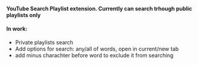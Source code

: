 #### YouTube Search Playlist extension. Currently can search trhough public playlists only
#### In work:
* Private playlists search
* Add options for search: any/all of words, open in current/new tab
* add minus charachter before word to exclude it from searching 
